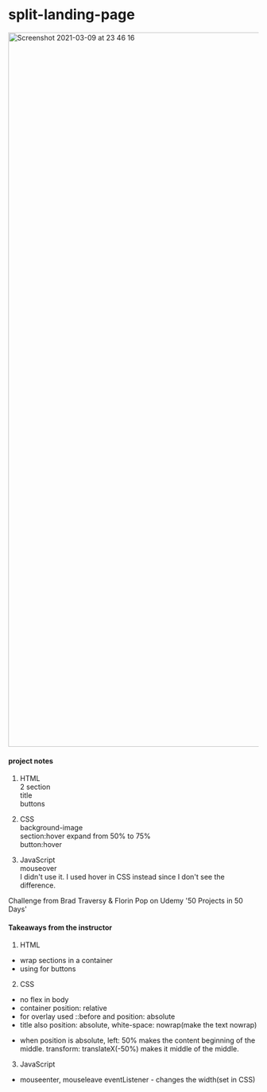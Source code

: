 # split-landing-page

<img width="1437" alt="Screenshot 2021-03-09 at 23 46 16" src="https://user-images.githubusercontent.com/71224770/110553895-acf43c00-8131-11eb-8514-b6591a2cb9e9.png">


#### project notes<br />

1. HTML<br />
2 section<br />
title<br />
buttons<br />

2. CSS<br />
background-image<br />
section:hover expand from 50% to 75%<br />
button:hover<br />

3. JavaScript<br />
mouseover<br />
I didn't use it. I used hover in CSS instead since I don't see the difference.

Challenge from Brad Traversy & Florin Pop on Udemy '50 Projects in 50 Days'

#### Takeaways from the instructor

1. HTML
- wrap sections in a container
- using <a> for buttons

2. CSS
- no flex in body
- container position: relative
- for overlay used ::before and position: absolute
- title also position: absolute, white-space: nowrap(make the text nowrap)
+ when position is absolute,  left: 50% makes the content beginning of the middle. transform: translateX(-50%) makes it middle of the middle.

3. JavaScript
- mouseenter, mouseleave eventListener - changes the width(set in CSS)
